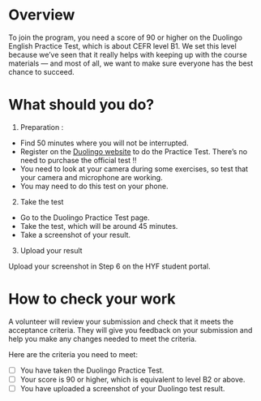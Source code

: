 # Overview
To join the program, you need a score of 90 or higher on the Duolingo English Practice Test, which is about CEFR level B1. We set this level because we’ve seen that it really helps with keeping up with the course materials — and most of all, we want to make sure everyone has the best chance to succeed. 
# What should you do? 
1. Preparation : 
- Find 50 minutes where you will not be interrupted.
- Register on the [Duolingo website](https://englishtest.duolingo.com/register) to do the Practice Test. There’s no need to purchase the official test ‼️
- You need to look at your camera during some exercises, so test that your camera and microphone are working. 
- You may need to do this test on your phone.
  
2. Take the test 
- Go to the Duolingo Practice Test page.
- Take the test, which will be around 45 minutes.
- Take a screenshot of your result.
  
3. Upload your result

Upload your screenshot in Step 6 on the HYF student portal. 

# How to check your work 
A volunteer will review your submission and check that it meets the acceptance criteria. They will give you feedback on your submission and help you make any changes needed to meet the criteria.

Here are the criteria you need to meet:
- [ ] You have taken the Duolingo Practice Test.
- [ ] Your score is 90 or higher, which is equivalent to level B2 or above.
- [ ] You have uploaded a screenshot of your Duolingo test result.